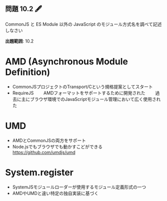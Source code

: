 ## 問題 10.2 🖋️

CommonJS と ES Module 以外の JavaScript のモジュール方式名を調べて記述しなさい

**出題範囲**: 10.2


# AMD (Asynchronous Module Definition)
* CommonJSプロジェクトのTransport/Cという規格提案としてスタート
* RequireJS
　　AMDフォーマットをサポートするために開発された
　　過去に主にブラウザ環境でのJavaScriptモジュール管理において広く使用された

# UMD
* AMDとCommonJSの両方をサポート
* Node.jsでもブラウザでも動かすこどができる
<https://github.com/umdjs/umd>

# System.register
* SystemJSモジュールローダーが使用するモジュール定義形式の一つ
* AMDやUMDと違い特定の独自実装に基づく